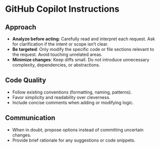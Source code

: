 # GitHub Copilot Instructions

## Approach

- **Analyze before acting**: Carefully read and interpret each request. Ask for clarification if the intent or scope isn’t clear.
- **Be targeted**: Only modify the specific code or file sections relevant to the request. Avoid touching unrelated areas.
- **Minimize changes**: Keep diffs small. Do not introduce unnecessary complexity, dependencies, or abstractions.

## Code Quality

- Follow existing conventions (formatting, naming, patterns).
- Favor simplicity and readability over cleverness.
- Include concise comments when adding or modifying logic.

## Communication

- When in doubt, propose options instead of committing uncertain changes.
- Provide brief rationale for any suggestions or code snippets.
